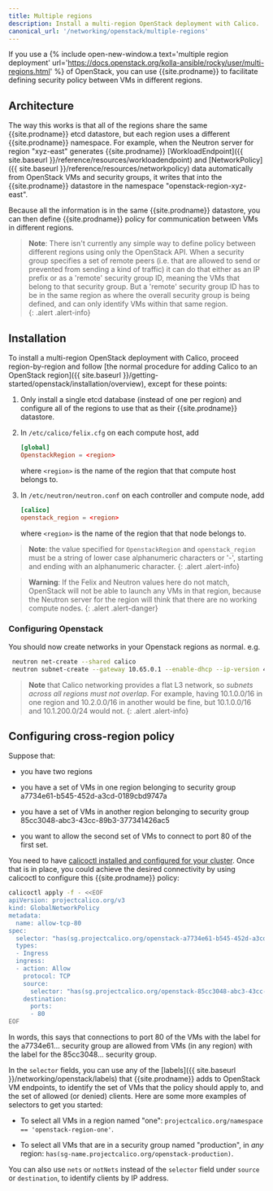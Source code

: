 ```yaml
---
title: Multiple regions
description: Install a multi-region OpenStack deployment with Calico.
canonical_url: '/networking/openstack/multiple-regions'
---
```


If you use a {% include open-new-window.a text='multiple region
deployment' url='https://docs.openstack.org/kolla-ansible/rocky/user/multi-regions.html' %}
of OpenStack, you can use {{site.prodname}} to facilitate defining security
policy between VMs in different regions.

## Architecture

The way this works is that all of the regions share the same {{site.prodname}}
etcd datastore, but each region uses a different {{site.prodname}} namespace.
For example, when the Neutron server for region "xyz-east" generates
{{site.prodname}}
[WorkloadEndpoint]({{ site.baseurl }}/reference/resources/workloadendpoint)
and
[NetworkPolicy]({{ site.baseurl }}/reference/resources/networkpolicy)
data automatically from OpenStack VMs and security groups, it writes that into
the {{site.prodname}} datastore in the namespace "openstack-region-xyz-east".

Because all the information is in the same {{site.prodname}} datastore, you can
then define {{site.prodname}} policy for communication between VMs in different
regions.

> **Note**: There isn't currently any simple way to define policy between
> different regions using only the OpenStack API.  When a security group
> specifies a set of remote peers (i.e. that are allowed to send or prevented
> from sending a kind of traffic) it can do that either as an IP prefix or as a
> 'remote' security group ID, meaning the VMs that belong to that security
> group.  But a 'remote' security group ID has to be in the same region as
> where the overall security group is being defined, and can only identify VMs
> within that same region.  
{: .alert .alert-info}

## Installation

To install a multi-region OpenStack deployment with Calico, proceed
region-by-region and follow [the normal procedure for adding Calico to an
OpenStack
region]({{ site.baseurl }}/getting-started/openstack/installation/overview),
except for these points:

1.  Only install a single etcd database (instead of one per region) and
    configure all of the regions to use that as their {{site.prodname}}
    datastore.

1.  In `/etc/calico/felix.cfg` on each compute host, add

    ```conf
    [global]
    OpenstackRegion = <region>
    ```

    where `<region>` is the name of the region that that compute host belongs to.

1.  In `/etc/neutron/neutron.conf` on each controller and compute node, add

    ```conf
    [calico]
    openstack_region = <region>
    ```

    where `<region>` is the name of the region that that node belongs to.

> **Note**: the value specified for `OpenstackRegion` and `openstack_region`
> must be a string of lower case alphanumeric characters or '-', starting and
> ending with an alphanumeric character.
{: .alert .alert-info}

> **Warning**: If the Felix and Neutron values here do not match, OpenStack
> will not be able to launch any VMs in that region, because the Neutron server
> for the region will think that there are no working compute nodes.
{: .alert .alert-danger}

### Configuring Openstack
You should now create networks in your Openstack regions as normal. e.g.
```bash
 neutron net-create --shared calico
 neutron subnet-create --gateway 10.65.0.1 --enable-dhcp --ip-version 4 --name calico-v4 calico 10.65.0.0/24
```

> **Note** that Calico networking provides a flat L3 network,
> so *subnets across all regions must not overlap*.
> For example, having 10.1.0.0/16 in one region and 10.2.0.0/16 in another
> would be fine, but 10.1.0.0/16 and 10.1.200.0/24 would not.
{: .alert .alert-info}

## Configuring cross-region policy

Suppose that:

- you have two regions

- you have a set of VMs in one region belonging to security group
  a7734e61-b545-452d-a3cd-0189cbd9747a

- you have a set of VMs in another region belonging to security group
  85cc3048-abc3-43cc-89b3-377341426ac5

- you want to allow the second set of VMs to connect to port 80 of the first
  set.

You need to have [calicoctl installed and configured for your
cluster](labels#configuring-operator-policy).  Once that is in place,
you could achieve the desired connectivity by using calicoctl to
configure this {{site.prodname}} policy:

```bash
calicoctl apply -f - <<EOF
apiVersion: projectcalico.org/v3
kind: GlobalNetworkPolicy
metadata:
  name: allow-tcp-80
spec:
  selector: "has(sg.projectcalico.org/openstack-a7734e61-b545-452d-a3cd-0189cbd9747a)"
  types:
  - Ingress
  ingress:
  - action: Allow
    protocol: TCP
    source:
      selector: "has(sg.projectcalico.org/openstack-85cc3048-abc3-43cc-89b3-377341426ac5)"
    destination:
      ports:
      - 80
EOF
```

In words, this says that connections to port 80 of the VMs with the label for
the a7734e61... security group are allowed from VMs (in any region) with
the label for the 85cc3048... security group.

In the `selector` fields, you can use any of the
[labels]({{ site.baseurl }}/networking/openstack/labels) that
{{site.prodname}} adds to OpenStack VM endpoints, to identify the set of VMs
that the policy should apply to, and the set of allowed (or denied) clients.
Here are some more examples of selectors to get you started:

-  To select all VMs in a region named "one": `projectcalico.org/namespace ==
   'openstack-region-one'`.

-  To select all VMs that are in a security group named "production", in *any*
   region: `has(sg-name.projectcalico.org/openstack-production)`.

You can also use `nets` or `notNets` instead of the `selector` field under
`source` or `destination`, to identify clients by IP address.
